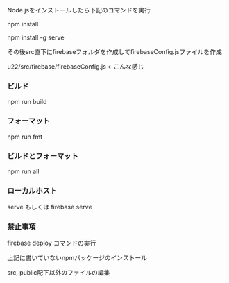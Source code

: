 Node.jsをインストールしたら下記のコマンドを実行

npm install

npm install -g serve

その後src直下にfirebaseフォルダを作成してfirebaseConfig.jsファイルを作成

u22/src/firebase/firebaseConfig.js <-こんな感じ


### ビルド
npm run build

### フォーマット
npm run fmt

### ビルドとフォーマット
npm run all

### ローカルホスト
serve もしくは firebase serve

### 禁止事項
firebase deploy コマンドの実行

上記に書いていないnpmパッケージのインストール

src, public配下以外のファイルの編集
